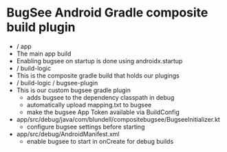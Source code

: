 # BugSee Android Gradle composite build plugin

- / app
- The main app build
- Enabling bugsee on startup is done using androidx.startup
- / build-logic
- This is the composite gradle build that holds our plugings
- / build-logic / bugsee-plugin
- This is our custom bugsee gradle plugin
    - adds bugsee to the dependency classpath in debug
    - automatically upload mapping.txt to bugsee
    - make the bugsee App Token available via BuildConfig
- app/src/debug/java/com/blundell/compositebugsee/BugseeInitializer.kt
    - configure bugsee settings before starting
- app/src/debug/AndroidManifest.xml
    - enable bugsee to start in onCreate for debug builds
